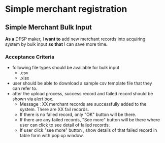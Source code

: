 # Simple merchant registration 
## Simple Merchant Bulk Input
**As a** DFSP maker, **I want to** add new merchant records into acquiring system by bulk input **so that** I can save more time. 

### Acceptance Criteria
* following file types should be available for bulk input
    * .csv
    * .xlsx
* user should be able to download a sample csv template file that they can refer to. 
* after the upload process, success record and failed record should be shown via alert box. 
    * Message : XX merchant records are successfully added to the system. There are XX  fail records. 
    * If there is no failed record, only "OK" button will be there. 
    * If there are any failed records, "See more" button will be there where user can click to see detail of failed records. 
    * If user click "see more" button , show details of that failed record in table form with pop up window.